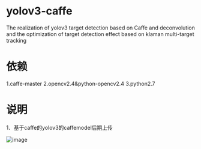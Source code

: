 # yolov3-caffe
The realization of yolov3 target detection based on Caffe and deconvolution and the optimization of target detection effect based on klaman multi-target tracking

# 依赖
1.caffe-master  2.opencv2.4&python-opencv2.4  3.python2.7 

# 说明
1．基于caffe的yolov3的caffemodel后期上传

![image](https://github.com/maxuehao/caffe-yolo/blob/master/demo.png)
